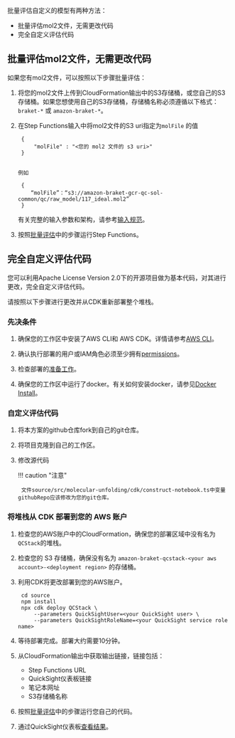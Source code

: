 
批量评估自定义的模型有两种方法：

- 批量评估mol2文件，无需更改代码
- 完全自定义评估代码

## 批量评估mol2文件，无需更改代码

如果您有mol2文件，可以按照以下步骤批量评估：

1. 将您的mol2文件上传到CloudFormation输出中的S3存储桶，或您自己的S3存储桶。如果您想使用自己的S3存储桶，存储桶名称必须遵循以下格式：`braket-*` 或 `amazon-braket-*`。

2. 在Step Functions输入中将mol2文件的S3 uri指定为`molFile` 的值

     
        {
            "molFile" : "<您的 mol2 文件的 s3 uri>"
        }
   

       例如
    
        {
           “molFile”：“s3://amazon-braket-gcr-qc-sol-common/qc/raw_model/117_ideal.mol2”
        }

    
    有关完整的输入参数和架构，请参考[输入规范](../batch-evaluation/#输入规范)。

3. 按照[批量评估](../batch-evaluation/#start-execution)中的步骤运行Step Functions。

## 完全自定义评估代码


您可以利用Apache License Version 2.0下的开源项目做为基本代码，对其进行更改，完全自定义评估代码。

请按照以下步骤进行更改并从CDK重新部署整个堆栈。

### 先决条件

1. 确保您的工作区中安装了AWS CLI和 AWS CDK。详情请参考[AWS CLI](https://docs.aws.amazon.com/cli/latest/userguide/getting-started-install.html)。
   
2. 确认执行部署的用户或IAM角色必须至少拥有[permissions](./permissions.json)。

3. 检查部署的[准备工作](../../deployment.md)。

4. 确保您的工作区中运行了docker。有关如何安装docker，请参见[Docker Install](https://docs.docker.com/engine/install/)。

### 自定义评估代码

1. 将本方案的github仓库fork到自己的git仓库。

2. 将项目克隆到自己的工作区。

3. 修改源代码

    !!! caution "注意"
        
        文件source/src/molecular-unfolding/cdk/construct-notebook.ts中变量githubRepo应该修改为您的git仓库。


### 将堆栈从 CDK 部署到您的 AWS 账户

1. 检查您的AWS账户中的CloudFormation，确保您的部署区域中没有名为`QCStack`的堆栈。

2. 检查您的 S3 存储桶，确保没有名为 `amazon-braket-qcstack-<your aws account>-<deployment region>` 的存储桶。

3. 利用CDK将更改部署到您的AWS账户。

        cd source
        npm install
        npx cdk deploy QCStack \
            --parameters QuickSightUser=<your QuickSight user> \
            --parameters QuickSightRoleName=<your QuickSight service role name>

           
4. 等待部署完成。部署大约需要10分钟。

5. 从CloudFormation输出中获取输出链接，链接包括：
    - Step Functions URL
    - QuickSight仪表板链接
    - 笔记本网址
    - S3存储桶名称

6. 按照[批量评估](../batch-evaluation/)中的步骤运行您自己的代码。

7. 通过QuickSight仪表板[查看结果](../batch-evaluation/#view-dashboard)。
